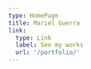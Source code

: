 ```yaml
---
type: HomePage
title: Mariel Guerra
link:
  type: Link
  label: See my works
  url: '/portfolio/'
---
```

